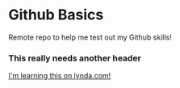 Github Basics
=============
Remote repo to help me test out my Github skills!
### This really needs another header
[I'm learning this on lynda.com!](http://www.lynda.com)
